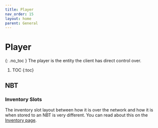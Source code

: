 ```yaml
---
title: Player
nav_order: 15
layout: home
parent: General
---
```


# Player
{: .no_toc }
The player is the entity the client has direct control over.

1. TOC
{:toc}


## NBT
### Inventory Slots
The inventory slot layout between how it is over the network and how it is when stored to an NBT is very different. You can read about this on the [Inventory page](inventory#player).